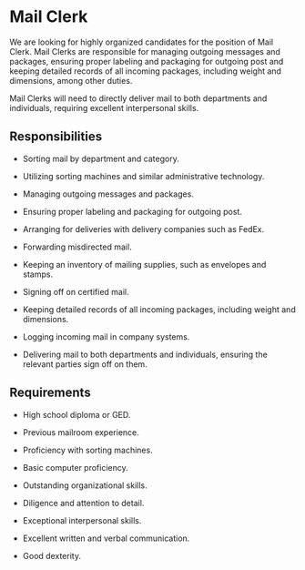 # Mail Clerk

We are looking for highly organized candidates for the position of Mail Clerk. Mail Clerks are responsible for managing outgoing messages and packages, ensuring proper labeling and packaging for outgoing post and keeping detailed records of all incoming packages, including weight and dimensions, among other duties.

Mail Clerks will need to directly deliver mail to both departments and individuals, requiring excellent interpersonal skills.

## Responsibilities

* Sorting mail by department and category.

* Utilizing sorting machines and similar administrative technology.

* Managing outgoing messages and packages.

* Ensuring proper labeling and packaging for outgoing post.

* Arranging for deliveries with delivery companies such as FedEx.

* Forwarding misdirected mail.

* Keeping an inventory of mailing supplies, such as envelopes and stamps.

* Signing off on certified mail.

* Keeping detailed records of all incoming packages, including weight and dimensions.

* Logging incoming mail in company systems.

* Delivering mail to both departments and individuals, ensuring the relevant parties sign off on them.

## Requirements

* High school diploma or GED.

* Previous mailroom experience.

* Proficiency with sorting machines.

* Basic computer proficiency.

* Outstanding organizational skills.

* Diligence and attention to detail.

* Exceptional interpersonal skills.

* Excellent written and verbal communication.

* Good dexterity.

